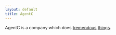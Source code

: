 ```yaml
---
layout: default
title: AgentC
---
```



<p>AgentC is a company which does <a href="/apps">tremendous</a> <a href="/apps">things</a>.</p>
<!-- <h3> <a id="contact" class="anchor" href="#contact" aria-hidden="true"><span aria-hidden="true" class="octicon octicon-link"></span></a>Contact</h3> -->